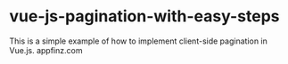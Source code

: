 # vue-js-pagination-with-easy-steps
This is a simple example of how to implement client-side pagination in Vue.js.
appfinz.com
